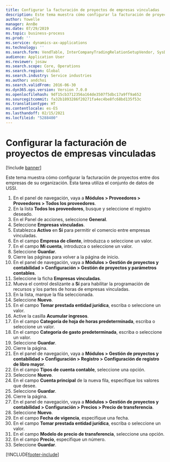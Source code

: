 ```yaml
---
title: Configurar la facturación de proyectos de empresas vinculadas
description: Este tema muestra cómo configurar la facturación de proyectos entre dos empresas de su organización.
author: Yowelle
manager: AnnBe
ms.date: 07/29/2019
ms.topic: business-process
ms.prod: ''
ms.service: dynamics-ax-applications
ms.technology: ''
ms.search.form: VendTable, InterCompanyTradingRelationSetupVendor, SysDataAreaSelectLookup, ProjParameters, ProjPosting, ProjTransferPrice
audience: Application User
ms.reviewer: josaw
ms.search.scope: Core, Operations
ms.search.region: Global
ms.search.industry: Service industries
ms.author: andchoi
ms.search.validFrom: 2016-06-30
ms.dyn365.ops.version: Version 7.0.0
ms.openlocfilehash: 9df15cb3712356a164de3507f5dbc17a9ff9a652
ms.sourcegitcommit: fa32b1893286f20271fa4ec4be8fc68bd135f53c
ms.translationtype: HT
ms.contentlocale: es-ES
ms.lasthandoff: 02/15/2021
ms.locfileid: "5288400"
---
```

# <a name="configure-intercompany-project-invoicing"></a>Configurar la facturación de proyectos de empresas vinculadas

[!include [banner](../../includes/banner.md)]

Este tema muestra cómo configurar la facturación de proyectos entre dos empresas de su organización. Esta tarea utiliza el conjunto de datos de USSI.

1. En el panel de navegación, vaya a **Módulos > Proveedores > Proveedores > Todos los proveedores**.
2. En la lista **Todos los proveedores**, busque y seleccione el registro deseado.
3. En el Panel de acciones, seleccione **General**.
4. Seleccione **Empresas vinculadas**.
5. Establezca **Activo** en **Sí** para permitir el comercio entre empresas vinculadas.
6. En el campo **Empresa de cliente**, introduzca o seleccione un valor.
7. En el campo **Mi cuenta**, introduzca o seleccione un valor.
8. Seleccione **Guardar**.
9. Cierre las páginas para volver a la página de inicio.
10. En el panel de navegación, vaya a **Módulos > Gestión de proyectos y contabilidad > Configuración > Gestión de proyectos y parámetros contables**.
11. Seleccione la ficha **Empresas vinculadas**.
12. Mueva el control deslizante a **Sí** para habilitar la programación de recursos y los partes de horas de empresas vinculadas.
13. En la lista, marque la fila seleccionada.
14. Seleccione **Nuevo**.
15. En el campo **Tomar prestada entidad jurídica**, escriba o seleccione un valor.
16. Active la casilla **Acumular ingresos**.
17. En el campo **Categoría de hoja de horas predeterminada**, escriba o seleccione un valor.
18. En el campo **Categoría de gasto predeterminada**, escriba o seleccione un valor.
19. Seleccione **Guardar**.
20. Cierre la página.
21. En el panel de navegación, vaya a **Módulos > Gestión de proyectos y contabilidad > Configuración > Registro > Configuración de registro de libro mayor**.
22. En el campo **Tipos de cuenta contable**, seleccione una opción.
23. Seleccione **Nuevo**.
24. En el campo **Cuenta principal** de la nueva fila, especifique los valores que desee.
25. Seleccione **Guardar**.
26. Cierre la página.
27. En el panel de navegación, vaya a **Módulos > Gestión de proyectos y contabilidad > Configuración > Precios > Precio de transferencia**.
28. Seleccione **Nuevo**.
29. En el campo **Fecha de vigencia**, especifique una fecha.
30. En el campo **Tomar prestada entidad jurídica**, escriba o seleccione un valor.
31. En el campo **Modelo de precio de transferencia**, seleccione una opción.
32. En el campo **Precio**, especifique un número.
33. Seleccione **Guardar**.



[!INCLUDE[footer-include](../../includes/footer-banner.md)]